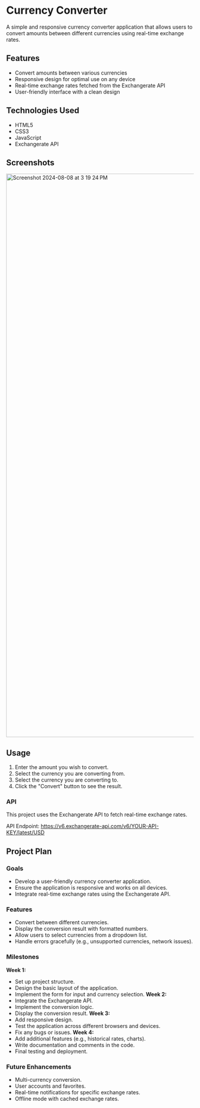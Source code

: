 # Currency Converter

A simple and responsive currency converter application that allows users to convert amounts between different currencies using real-time exchange rates.

## Features

- Convert amounts between various currencies
- Responsive design for optimal use on any device
- Real-time exchange rates fetched from the Exchangerate API
- User-friendly interface with a clean design

## Technologies Used

- HTML5
- CSS3
- JavaScript
- Exchangerate API

## Screenshots

<img width="1511" alt="Screenshot 2024-08-08 at 3 19 24 PM" src="https://github.com/user-attachments/assets/5901fcb4-c4dc-49b3-8c0a-e6e85a490f68">

## Usage

1. Enter the amount you wish to convert.
2. Select the currency you are converting from.
3. Select the currency you are converting to.
4. Click the "Convert" button to see the result.

### API
This project uses the Exchangerate API to fetch real-time exchange rates.

API Endpoint: https://v6.exchangerate-api.com/v6/YOUR-API-KEY/latest/USD

## Project Plan

### Goals
- Develop a user-friendly currency converter application.
- Ensure the application is responsive and works on all devices.
- Integrate real-time exchange rates using the Exchangerate API.
  
### Features
- Convert between different currencies.
- Display the conversion result with formatted numbers.
- Allow users to select currencies from a dropdown list.
- Handle errors gracefully (e.g., unsupported currencies, network issues).
### Milestones
**Week 1:**
- Set up project structure.
- Design the basic layout of the application.
- Implement the form for input and currency selection.
**Week 2:**
- Integrate the Exchangerate API.
- Implement the conversion logic.
- Display the conversion result.
**Week 3:**
- Add responsive design.
- Test the application across different browsers and devices.
- Fix any bugs or issues.
**Week 4:**
- Add additional features (e.g., historical rates, charts).
- Write documentation and comments in the code.
- Final testing and deployment.
### Future Enhancements
- Multi-currency conversion.
- User accounts and favorites.
- Real-time notifications for specific exchange rates.
- Offline mode with cached exchange rates.
